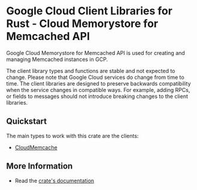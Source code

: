 # Google Cloud Client Libraries for Rust - Cloud Memorystore for Memcached API

<!-- Code generated by sidekick. DO NOT EDIT. -->


Google Cloud Memorystore for Memcached API is used for creating and
managing Memcached instances in GCP.

The client library types and functions are stable and not expected to change.
Please note that Google Cloud services do change from time to time. The client
libraries are designed to preserve backwards compatibility when the service
changes in compatible ways. For example, adding RPCs, or fields to messages
should not introduce breaking changes to the client libraries.

## Quickstart

The main types to work with this crate are the clients:

- [CloudMemcache]

## More Information

- Read the [crate's documentation](https://docs.rs/google-cloud-memcache-v1/latest/google-cloud-memcache-v1)

[CloudMemcache]: https://docs.rs/google-cloud-memcache-v1/latest/google_cloud_memcache_v1/client/struct.CloudMemcache.html
